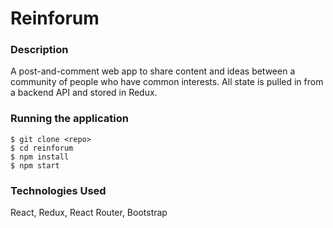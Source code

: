 # Reinforum

### Description
A post-and-comment web app to share content and ideas between a community of people who have common interests. All state is pulled in from a backend API and stored in Redux.

### Running the application
```
$ git clone <repo>
$ cd reinforum
$ npm install
$ npm start
```

### Technologies Used
React, Redux, React Router, Bootstrap